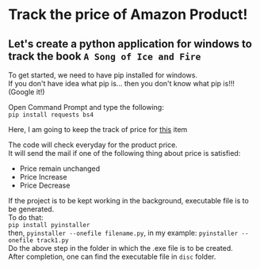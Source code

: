 # Track the price of Amazon Product!
## Let's create a python application for windows to track the book `A Song of Ice and Fire`

To get started, we need to have pip installed for windows.<br>
If you don't have idea what pip is... then you don't know what pip is!!! (Google it!)<br>

Open Command Prompt and type the following:<br>
`pip install requests bs4`
<br>

Here, I am going to keep the track of price for <a href="https://www.amazon.in/Song-Ice-Fire-Thrones-Complete/dp/0007477155/ref=sr_1_1?crid=3ILLV1VL7EKH8&keywords=a+song+of+ice+and+fire&qid=1568283272&s=gateway&sprefix=a+song%2Caps%2C278&sr=8-1">this</a> item<br>

The code will check everyday for the product price.<br>
It will send the mail if one of the following thing about price is satisfied:<br>
- Price remain unchanged
- Price Increase
- Price Decrease <br>



If the project is to be kept working in the background, executable file is to be generated.<br>
To do that:<br>
`pip install pyinstaller`<br>
then,
`pyinstaller --onefile filename.py`, in my example: `pyinstaller --onefile track1.py`<br>
Do the above step in the folder in which the .exe file is to be created.<br>
After completion, one can find the executable file in `disc` folder.
